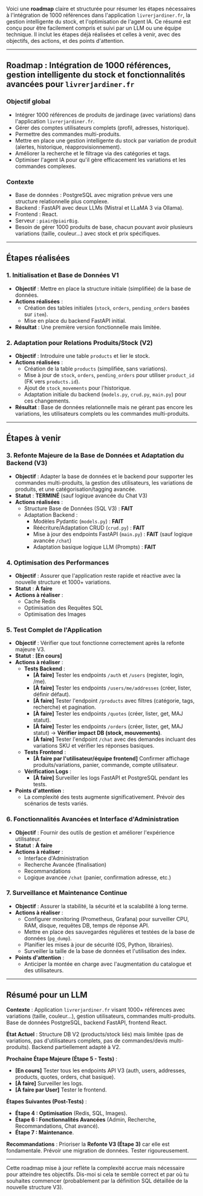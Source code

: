 Voici une **roadmap** claire et structurée pour résumer les étapes nécessaires à l'intégration de 1000 références dans l'application `livrerjardiner.fr`, la gestion intelligente du stock, et l'optimisation de l'agent IA. Ce résumé est conçu pour être facilement compris et suivi par un LLM ou une équipe technique. Il inclut les étapes déjà réalisées et celles à venir, avec des objectifs, des actions, et des points d'attention.

---

## Roadmap : Intégration de 1000 références, gestion intelligente du stock et fonctionnalités avancées pour `livrerjardiner.fr`

### Objectif global
- Intégrer 1000 références de produits de jardinage (avec variations) dans l'application `livrerjardiner.fr`.
- Gérer des comptes utilisateurs complets (profil, adresses, historique).
- Permettre des commandes multi-produits.
- Mettre en place une gestion intelligente du stock par variation de produit (alertes, historique, réapprovisionnement).
- Améliorer la recherche et le filtrage via des catégories et tags.
- Optimiser l'agent IA pour qu'il gère efficacement les variations et les commandes complexes.

### Contexte
- Base de données : PostgreSQL avec migration prévue vers une structure relationnelle plus complexe.
- Backend : FastAPI avec deux LLMs (Mistral et LLaMA 3 via Ollama).
- Frontend : React.
- Serveur : `piair@piairBig`.
- Besoin de gérer 1000 produits de base, chacun pouvant avoir plusieurs variations (taille, couleur...) avec stock et prix spécifiques.

---

## Étapes réalisées

### 1. Initialisation et Base de Données V1
- **Objectif** : Mettre en place la structure initiale (simplifiée) de la base de données.
- **Actions réalisées** :
  - Création des tables initiales (`stock`, `orders`, `pending_orders` basées sur `item`).
  - Mise en place du backend FastAPI initial.
- **Résultat** : Une première version fonctionnelle mais limitée.

### 2. Adaptation pour Relations Produits/Stock (V2)
- **Objectif** : Introduire une table `products` et lier le stock.
- **Actions réalisées** :
  - Création de la table `products` (simplifiée, sans variations).
  - Mise à jour de `stock`, `orders`, `pending_orders` pour utiliser `product_id` (FK vers `products.id`).
  - Ajout de `stock_movements` pour l'historique.
  - Adaptation initiale du backend (`models.py`, `crud.py`, `main.py`) pour ces changements.
- **Résultat** : Base de données relationnelle mais ne gérant pas encore les variations, les utilisateurs complets ou les commandes multi-produits.

---

## Étapes à venir

### 3. Refonte Majeure de la Base de Données et Adaptation du Backend (V3)
- **Objectif** : Adapter la base de données et le backend pour supporter les commandes multi-produits, la gestion des utilisateurs, les variations de produits, et une catégorisation/tagging avancée.
- **Statut** : **TERMINÉ** (sauf logique avancée du Chat V3)
- **Actions réalisées** :
    - Structure Base de Données (SQL V3) : **FAIT**
    - Adaptation Backend :
        - Modèles Pydantic (`models.py`) : **FAIT**
        - Réécriture/Adaptation CRUD (`crud.py`) : **FAIT**
        - Mise à jour des endpoints FastAPI (`main.py`) : **FAIT** (sauf logique avancée `/chat`)
        - Adaptation basique logique LLM (Prompts) : **FAIT**

### 4. Optimisation des Performances
- **Objectif** : Assurer que l'application reste rapide et réactive avec la nouvelle structure et 1000+ variations.
- **Statut** : **À faire**
- **Actions à réaliser** :
    - Cache Redis
    - Optimisation des Requêtes SQL
    - Optimisation des Images

### 5. Test Complet de l'Application
- **Objectif** : Vérifier que tout fonctionne correctement après la refonte majeure V3.
- **Statut** : **[En cours]**
- **Actions à réaliser** :
  - **Tests Backend** :
    - **[À faire]** Tester les endpoints `/auth` et `/users` (register, login, /me).
    - **[À faire]** Tester les endpoints `/users/me/addresses` (créer, lister, définir défaut).
    - **[À faire]** Tester l'endpoint `/products` avec filtres (catégorie, tags, recherche) et pagination.
    - **[À faire]** Tester les endpoints `/quotes` (créer, lister, get, MAJ statut).
    - **[À faire]** Tester les endpoints `/orders` (créer, lister, get, MAJ statut) -> **Vérifier impact DB (stock, mouvements)**.
    - **[À faire]** Tester l'endpoint `/chat` avec des demandes incluant des variations SKU et vérifier les réponses basiques.
  - **Tests Frontend** :
    - **[À faire par l'utilisateur/équipe frontend]** Confirmer affichage produits/variations, panier, commande, compte utilisateur.
  - **Vérification Logs** :
    - **[À faire]** Surveiller les logs FastAPI et PostgreSQL pendant les tests.
- **Points d'attention** :
  - La complexité des tests augmente significativement. Prévoir des scénarios de tests variés.

### 6. Fonctionnalités Avancées et Interface d'Administration
- **Objectif** : Fournir des outils de gestion et améliorer l'expérience utilisateur.
- **Statut** : **À faire**
- **Actions à réaliser** :
    - Interface d'Administration
    - Recherche Avancée (finalisation)
    - Recommandations
    - Logique avancée `/chat` (panier, confirmation adresse, etc.)

### 7. Surveillance et Maintenance Continue
- **Objectif** : Assurer la stabilité, la sécurité et la scalabilité à long terme.
- **Actions à réaliser** :
  - Configurer monitoring (Prometheus, Grafana) pour surveiller CPU, RAM, disque, requêtes DB, temps de réponse API.
  - Mettre en place des sauvegardes régulières et testées de la base de données (`pg_dump`).
  - Planifier les mises à jour de sécurité (OS, Python, librairies).
  - Surveiller la taille de la base de données et l'utilisation des index.
- **Points d'attention** :
  - Anticiper la montée en charge avec l'augmentation du catalogue et des utilisateurs.

---

## Résumé pour un LLM

**Contexte** : Application `livrerjardiner.fr` visant 1000+ références avec variations (taille, couleur...), gestion utilisateurs, commandes multi-produits. Base de données PostgreSQL, backend FastAPI, frontend React.

**État Actuel** : Structure DB V2 (products/stock liés) mais limitée (pas de variations, pas d'utilisateurs complets, pas de commandes/devis multi-produits). Backend partiellement adapté à V2.

**Prochaine Étape Majeure (Étape 5 - Tests)** :
- **[En cours]** Tester tous les endpoints API V3 (auth, users, addresses, products, quotes, orders, chat basique).
- **[À faire]** Surveiller les logs.
- **[À faire par User]** Tester le frontend.

**Étapes Suivantes (Post-Tests)** :
- **Étape 4 : Optimisation** (Redis, SQL, Images).
- **Étape 6 : Fonctionnalités Avancées** (Admin, Recherche, Recommandations, Chat avancé).
- **Étape 7 : Maintenance**.

**Recommandations** : Prioriser la **Refonte V3 (Étape 3)** car elle est fondamentale. Prévoir une migration de données. Tester rigoureusement.

---

Cette roadmap mise à jour reflète la complexité accrue mais nécessaire pour atteindre tes objectifs. Dis-moi si cela te semble correct et par où tu souhaites commencer (probablement par la définition SQL détaillée de la nouvelle structure V3).